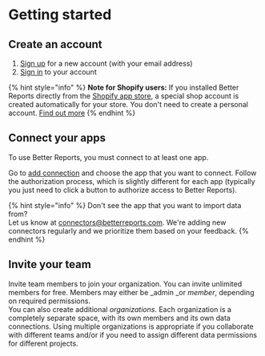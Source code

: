 # Getting started

## Create an account

1. [Sign up](http://app.betterreports.com/register) for a new account (with your email address)
2. [Sign in](https://app.betterreports.com/signin) to your account

{% hint style="info" %}
**Note for Shopify users:** If you installed Better Reports directly from the [Shopify app store](https://apps.shopify.com/betterreports), a special shop account is created automatically for your store. You don't need to create a personal account.  [Find out more](shopify/#store-accounts)
{% endhint %}

## Connect your apps

To use Better Reports, you must connect to at least one app.

Go to [add connection](https://app.betterreports.com/settings/connections/add) and choose the app that you want to connect. Follow the authorization process, which is slightly different for each app (typically you just need to click a button to authorize access to Better Reports).

{% hint style="info" %}
Don't see the app that you want to import data from?\
Let us know at [connectors@betterreports.com](mailto:connectors@betterreports.com). We're adding new connectors regularly and we prioritize them based on your feedback.
{% endhint %}

## Invite your team

Invite team members to join your organization. You can invite unlimited members for free. Members may either be _admin _or _member_, depending on required permissions.\
You can also create additional _organizations_. Each organization is a completely separate space, with its own members and its own data connections. Using multiple organizations is appropriate if you collaborate with different teams and/or if you need to assign different data permissions for different projects.
